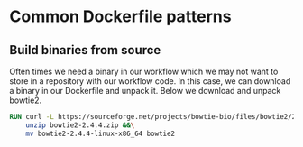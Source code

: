 # Common Dockerfile patterns

## Build binaries from source

Often times we need a binary in our workflow which we may not want to store in a repository with our workflow code. In this case, we can download a binary in our Dockerfile and unpack it. Below we download and unpack bowtie2.

```Dockerfile
RUN curl -L https://sourceforge.net/projects/bowtie-bio/files/bowtie2/2.4.4/bowtie2-2.4.4-linux-x86_64.zip/download -o bowtie2-2.4.4.zip &&\
    unzip bowtie2-2.4.4.zip &&\
    mv bowtie2-2.4.4-linux-x86_64 bowtie2
```
